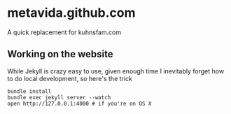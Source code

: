 # metavida.github.com

A quick replacement for kuhnsfam.com

## Working on the website

While Jekyll is crazy easy to use, given enough time I inevitably forget how to do local development, so here's the trick

    bundle install
    bundle exec jekyll server --watch
    open http://127.0.0.1:4000 # if you're on OS X